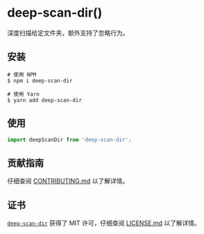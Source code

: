 # deep-scan-dir()

深度扫描给定文件夹，额外支持了忽略行为。

## 安装

```shell
# 使用 NPM
$ npm i deep-scan-dir

# 使用 Yarn
$ yarn add deep-scan-dir
```

## 使用

```javascript
import deepScanDir from 'deep-scan-dir';
```

## 贡献指南

仔细查阅 [CONTRIBUTING.md][贡献指南] 以了解详情。

## 证书

[`deep-scan-dir`][deep-scan-dir] 获得了 MIT 许可，仔细查阅 [LICENSE.md][证书] 以了解详情。



[贡献指南]: https://github.com/iTonyYo/deep-scan-dir/blob/master/CONTRIBUTING.md

[证书]: https://github.com/iTonyYo/deep-scan-dir/blob/master/LICENSE.md

[deep-scan-dir]: https://git.io/fjp3u
